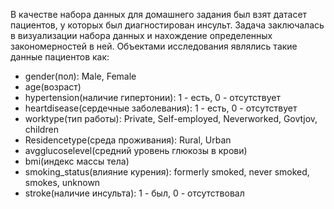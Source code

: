 В качестве набора данных для домашнего задания был взят датасет пациентов, у которых был диагностирован инсульт. Задача заключалась в визуализации набора данных и нахождение определенных закономерностей в ней.
Объектами исследования являлись такие данные пациентов как: 
- gender(пол): Male, Female
- age(возраст)
- hypertension(наличие гипертонии): 1 - есть, 0 - отсутствует
- heartdisease(cердечные заболевания): 1 - есть, 0 - отсутствует
- worktype(тип работы): Private, Self-employed, Neverworked, Govtjov, children
- Residencetype(среда проживания): Rural, Urban
- avgglucoselevel(средний уровень глюкозы в крови)
- bmi(индекс массы тела)
- smoking_status(влияние курения): formerly smoked, never smoked, smokes, unknown
- stroke(наличие инсульта): 1 - был, 0 - отсутствовал
